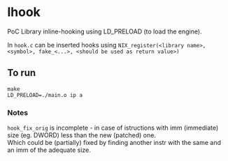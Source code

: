 # lhook
PoC Library inline-hooking using LD_PRELOAD (to load the engine).

In ```hook.c```  can be inserted hooks using ```NIX_register(<library name>, <symbol>, fake_<...>, <should be used as return value>)```

## To run
```
make
LD_PRELOAD=./main.o ip a
```
### Notes
```hook_fix_orig``` is incomplete - in case of istructions with imm (immediate) size (eg. DWORD) less than the new (patched) one.<br>
Which could be (partially) fixed by finding another instr with the same and an imm of the adequate size.
